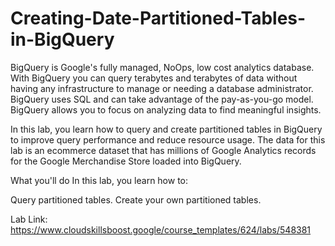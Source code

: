 # Creating-Date-Partitioned-Tables-in-BigQuery


BigQuery is Google's fully managed, NoOps, low cost analytics database. With BigQuery you can query terabytes and terabytes of data without having any infrastructure to manage or needing a database administrator. BigQuery uses SQL and can take advantage of the pay-as-you-go model. BigQuery allows you to focus on analyzing data to find meaningful insights.

In this lab, you learn how to query and create partitioned tables in BigQuery to improve query performance and reduce resource usage. The data for this lab is an ecommerce dataset that has millions of Google Analytics records for the Google Merchandise Store loaded into BigQuery.

What you'll do
In this lab, you learn how to:

Query partitioned tables.
Create your own partitioned tables.


Lab Link:
https://www.cloudskillsboost.google/course_templates/624/labs/548381
